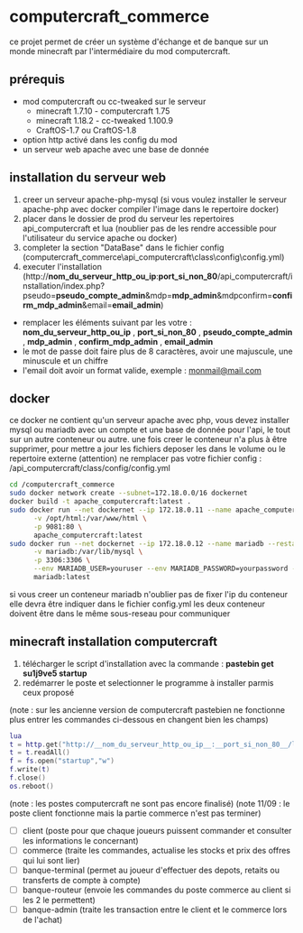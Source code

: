 # computercraft_commerce

ce projet permet de créer un système d'échange et de banque sur un monde minecraft par l'intermédiaire du mod computercraft.

## prérequis

- mod computercraft ou cc-tweaked sur le serveur
  - minecraft 1.7.10 - computercraft 1.75
  - minecraft 1.18.2 - cc-tweaked 1.100.9
  - CraftOS-1.7 ou CraftOS-1.8
- option http activé dans les config du mod
- un serveur web apache avec une base de donnée

## installation du serveur web

1. creer un serveur apache-php-mysql (si vous voulez installer le serveur apache-php avec docker compiler l'image dans le repertoire docker)
2. placer dans le dossier de prod du serveur les repertoires api_computercraft et lua (noublier pas de les rendre accessible pour l'utilisateur du service apache ou docker)
3. completer la section "DataBase" dans le fichier config (computercraft_commerce\api_computercraft\class\config\config.yml)
4. executer l'installation (http://__nom_du_serveur_http_ou_ip__:__port_si_non_80__/api_computercraft/installation/index.php?pseudo=__pseudo_compte_admin__&mdp=__mdp_admin__&mdpconfirm=__confirm_mdp_admin__&email=__email_admin__)
- remplacer les éléments suivant par les votre : __nom_du_serveur_http_ou_ip__ , __port_si_non_80__ , __pseudo_compte_admin__ , __mdp_admin__ , __confirm_mdp_admin__ , __email_admin__
- le mot de passe doit faire plus de 8 caractères, avoir une majuscule, une minuscule et un chiffre
- l'email doit avoir un format valide, exemple : monmail@mail.com

## docker

ce docker ne contient qu'un serveur apache avec php, vous devez installer mysql ou mariadb avec un compte et une base de donnée pour l'api, le tout sur un autre conteneur ou autre.
une fois creer le conteneur n'a plus à être supprimer, pour mettre a jour les fichiers deposer les dans le volume ou le repertoire externe
(attention) ne remplacer pas votre fichier config : /api_computercraft/class/config/config.yml
```sh
cd /computercraft_commerce
sudo docker network create --subnet=172.18.0.0/16 dockernet
docker build -t apache_computercraft:latest .
sudo docker run --net dockernet --ip 172.18.0.11 --name apache_computercraft --restart=always -d \
	  -v /opt/html:/var/www/html \
	  -p 9081:80 \
	  apache_computercraft:latest
sudo docker run --net dockernet --ip 172.18.0.12 --name mariadb --restart=always -d \
	  -v mariadb:/var/lib/mysql \
	  -p 3306:3306 \
	  --env MARIADB_USER=youruser --env MARIADB_PASSWORD=yourpassword --env MARIADB_ROOT_PASSWORD=yourrootpassword \
	  mariadb:latest
```
si vous creer un conteneur mariadb n'oublier pas de fixer l'ip du conteneur elle devra être indiquer dans le fichier config.yml
les deux conteneur doivent être dans le même sous-reseau pour communiquer

## minecraft installation computercraft
1. télécharger le script d'installation avec la commande : __pastebin get su1j9ve5 startup__
2. redémarrer le poste et selectionner le programme à installer parmis ceux proposé

(note : sur les ancienne version de computercraft pastebien ne fonctionne plus entrer les commandes ci-dessous en changent bien les champs)
```lua
lua
t = http.get("http://__nom_du_serveur_http_ou_ip__:__port_si_non_80__/lua/update.lua")
t = t.readAll()
f = fs.open("startup","w")
f.write(t)
f.close()
os.reboot()
```
(note : les postes computercraft ne sont pas encore finalisé)
(note 11/09 : le poste client fonctionne mais la partie commerce n'est pas terminer)

- [ ] client (poste pour que chaque joueurs puissent commander et consulter les informations le concernant)
- [ ] commerce (traite les commandes, actualise les stocks et prix des offres qui lui sont lier)
- [ ] banque-terminal (permet au joueur d'effectuer des depots, retaits ou transferts de compte à compte)
- [ ] banque-routeur (envoie les commandes du poste commerce au client si les 2 le permettent)
- [ ] banque-admin (traite les transaction entre le client et le commerce lors de l'achat)
